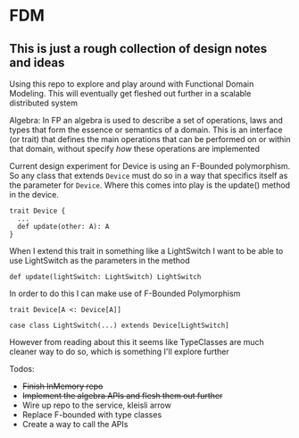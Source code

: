 # FDM

## This is just a rough collection of design notes and ideas


Using this repo to explore and play around with Functional Domain Modeling.
This will eventually get fleshed out further in a scalable distributed system

Algebra:
In FP an algebra is used to describe a set of operations, laws and types that form the essence
or semantics of a domain.  This is an interface (or trait) that defines the 
main operations that can be performed on or within that domain, without specify *how* these operations
are implemented

Current design experiment for Device is using an F-Bounded polymorphism. So any class that extends
`Device` must do so in a way that specifics itself as the parameter for `Device`.  Where this comes into play
is the update() method in the device. 

```
trait Device {
  ...
  def update(other: A): A
}
```

When I extend this trait in something like a LightSwitch I want to be able to use LightSwitch as the parameters
in the method
```
def update(lightSwitch: LightSwitch) LightSwitch
```
In order to do this I can make use of F-Bounded Polymorphism
```
trait Device[A <: Device[A]] 

case class LightSwitch(...) extends Device[LightSwitch]
```

However from reading about this it seems like TypeClasses are much cleaner way to do so, which is something I'll explore further





Todos:
  - ~~Finish InMemory repo~~
  - ~~Implement the algebra APIs and flesh them out further~~
  - Wire up repo to the service, kleisli arrow
  - Replace F-bounded with type classes
  - Create a way to call the APIs